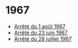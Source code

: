 # 1967

- [Arrêté du 1 août 1967](arrete-du-1-aout-1967)
- [Arrêté du 23 juin 1967](arrete-du-23-juin-1967)
- [Arrêté du 28 juillet 1967](arrete-du-28-juillet-1967)
